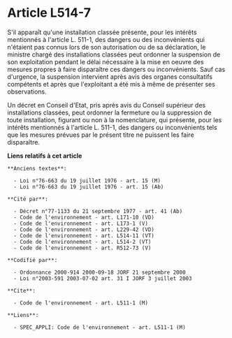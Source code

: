 # Article L514-7

S'il apparaît qu'une installation classée présente, pour les intérêts mentionnés à l'article L. 511-1, des dangers ou des
inconvénients qui n'étaient pas connus lors de son autorisation ou de sa déclaration, le ministre chargé des installations
classées peut ordonner la suspension de son exploitation pendant le délai nécessaire à la mise en oeuvre des mesures propres
à faire disparaître ces dangers ou inconvénients. Sauf cas d'urgence, la suspension intervient après avis des organes
consultatifs compétents et après que l'exploitant a été mis à même de présenter ses observations.

Un décret en Conseil d'Etat, pris après avis du Conseil supérieur des installations classées, peut ordonner la fermeture ou
la suppression de toute installation, figurant ou non à la nomenclature, qui présente, pour les intérêts mentionnés à
l'article L. 511-1, des dangers ou inconvénients tels que les mesures prévues par le présent titre ne puissent les faire
disparaître.

**Liens relatifs à cet article**

	**Anciens textes**:

	  - Loi n°76-663 du 19 juillet 1976 - art. 15 (M)
	  - Loi n°76-663 du 19 juillet 1976 - art. 15 (Ab)

	**Cité par**:

	  - Décret n°77-1133 du 21 septembre 1977 - art. 41 (Ab)
	  - Code de l'environnement - art. L171-10 (VD)
	  - Code de l'environnement - art. L173-1 (V)
	  - Code de l'environnement - art. L229-42 (VD)
	  - Code de l'environnement - art. L514-11 (VT)
	  - Code de l'environnement - art. L514-2 (VT)
	  - Code de l'environnement - art. R512-73 (V)

	**Codifié par**:

	  - Ordonnance 2000-914 2000-09-18 JORF 21 septembre 2000
	  - Loi n°2003-591 2003-07-02 art. 31 I JORF 3 juillet 2003

	**Cite**:

	  - Code de l'environnement - art. L511-1 (M)

	**Liens**:

	  - SPEC_APPLI: Code de l'environnement - art. L511-1 (M)
